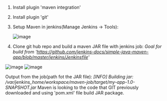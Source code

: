 1. Install plugin 'maven integration'
2. Install plugin 'git'
3. Setup Maven in jenkins(Manage Jenkins -> Tools):

   ![image](https://github.com/RadoslawKieronski/DevOpsJenkins/assets/64900997/72e4c413-9dc2-4e60-9134-bd7351f5ca8c)
4. Clone git hub repo and build a maven JAR file with jenkins job:
_Goal for build from 'https://github.com/jenkins-docs/simple-java-maven-app/blob/master/jenkins/Jenkinsfile'_

![image](https://github.com/RadoslawKieronski/DevOpsJenkins/assets/64900997/b603dcb8-f1ab-4f1f-b590-1f746ceb6af8)
![image](https://github.com/RadoslawKieronski/DevOpsJenkins/assets/64900997/b0464128-1755-4bbe-9835-6f7073dbdb38)

Output from the job(path fot the JAR file):
_[INFO] Building jar: /var/jenkins_home/workspace/maven-job/target/my-app-1.0-SNAPSHOT.jar_
Maven is looking to the code that GIT previously downloaded and using 'pom.xml' file build JAR package.
